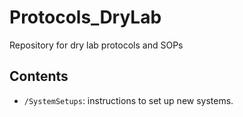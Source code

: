 # Protocols_DryLab
Repository for dry lab protocols and SOPs

## Contents
- `/SystemSetups`: instructions to set up new systems.
